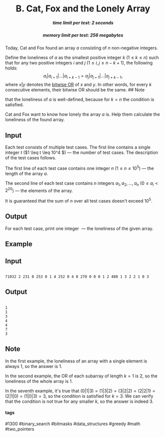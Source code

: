 <h1 style='text-align: center;'> B. Cat, Fox and the Lonely Array</h1>

<h5 style='text-align: center;'>time limit per test: 2 seconds</h5>
<h5 style='text-align: center;'>memory limit per test: 256 megabytes</h5>

Today, Cat and Fox found an array $a$ consisting of $n$ non-negative integers. 

Define the loneliness of $a$ as the smallest positive integer $k$ ($1 \le k \le n$) such that for any two positive integers $i$ and $j$ ($1 \leq i, j \leq n - k +1$), the following holds: $$a_i | a_{i+1} | \ldots | a_{i+k-1} = a_j | a_{j+1} | \ldots | a_{j+k-1},$$ where $x | y$ denotes the [bitwise OR](https://en.wikipedia.org/wiki/Bitwise_operation#OR) of $x$ and $y$. In other words, for every $k$ consecutive elements, their bitwise OR should be the same. ## Note

 that the loneliness of $a$ is well-defined, because for $k = n$ the condition is satisfied.

Cat and Fox want to know how lonely the array $a$ is. Help them calculate the loneliness of the found array.

## Input

Each test consists of multiple test cases. The first line contains a single integer $t$ ($1 \leq t \leq 10^4 $) — the number of test cases. The description of the test cases follows.

The first line of each test case contains one integer $n$ ($1 \leq n \leq 10^5$) — the length of the array $a$.

The second line of each test case contains $n$ integers $a_1, a_2, \ldots, a_n$ ($0 \leq a_i < 2^{20}$) — the elements of the array.

It is guaranteed that the sum of $n$ over all test cases doesn't exceed $10^5$.

## Output

For each test case, print one integer  — the loneliness of the given array.

## Example

## Input


```

71032 2 231 0 253 0 1 4 252 0 4 0 270 0 0 0 1 2 480 1 3 2 2 1 0 3
```
## Output


```

1
1
3
4
4
7
3

```
## Note

In the first example, the loneliness of an array with a single element is always $1$, so the answer is $1$. 

In the second example, the OR of each subarray of length $k = 1$ is $2$, so the loneliness of the whole array is $1$.

In the seventh example, it's true that $(0 | 1 | 3) = (1 | 3 | 2) = (3 | 2 | 2) = (2 | 2 | 1) = (2 | 1 | 0) = (1 | 0 | 3) = 3$, so the condition is satisfied for $k = 3$. We can verify that the condition is not true for any smaller $k$, so the answer is indeed $3$.



#### tags 

#1300 #binary_search #bitmasks #data_structures #greedy #math #two_pointers 